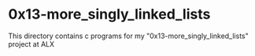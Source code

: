 # 0x13-more_singly_linked_lists
This directory contains c programs for my "0x13-more_singly_linked_lists" project at ALX
